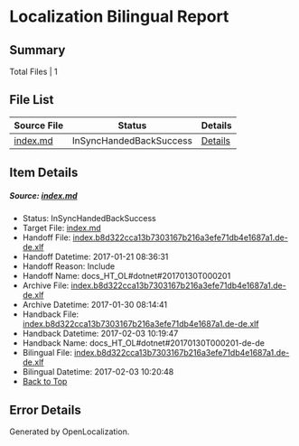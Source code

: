 # <a name='report-top'></a> Localization Bilingual Report

## Summary
 Total Files | 1

## File List
 Source File | Status | Details 
 ----------- | ------ | ------- 
 [index.md](https://github.com/dotnet/docs/blob/2ad428dcda9ef213a8487c35a48b33929259abba/index.md) | InSyncHandedBackSuccess | [Details](#44b21665593717023aef7a85fe88a60d075193277446)

## Item Details
##### <a name='44b21665593717023aef7a85fe88a60d075193277446'></a> Source: [index.md](https://github.com/dotnet/docs/blob/2ad428dcda9ef213a8487c35a48b33929259abba/index.md)
* Status: InSyncHandedBackSuccess
* Target File: [index.md](https://github.com/dotnet/docs.de-de/blob/17eae47c0ce374f78a8e757165040fe6d67a6b69/index.md)
* Handoff File: [index.b8d322cca13b7303167b216a3efe71db4e1687a1.de-de.xlf](https://github.com/dotnet/docs.handoff/blob/0c423d7139ee415c5d7bb98a4a99755debd19f0e/ol-handoff/dotnet/docs.de-de/master/dotnet-core/index.b8d322cca13b7303167b216a3efe71db4e1687a1.de-de.xlf)
* Handoff Datetime: 2017-01-21 08:36:31
* Handoff Reason: Include
* Handoff Name: docs_HT_OL#dotnet#20170130T000201
* Archive File: [index.b8d322cca13b7303167b216a3efe71db4e1687a1.de-de.xlf](https://github.com/dotnet/docs.handoff/blob/04c9ddc41ee80aa7c67d276cbe9700ba79e076bb/ol-archive/dotnet/docs.de-de/master/dotnet-core/index.b8d322cca13b7303167b216a3efe71db4e1687a1.de-de.xlf)
* Archive Datetime: 2017-01-30 08:14:41
* Handback File: [index.b8d322cca13b7303167b216a3efe71db4e1687a1.de-de.xlf](https://github.com/dotnet/docs.handback/blob/99127c6f30d8473e9721f68a3933fac5079345fe/ol-handback/dotnet/docs.de-de/master/dotnet-core/index.b8d322cca13b7303167b216a3efe71db4e1687a1.de-de.xlf)
* Handback Datetime: 2017-02-03 10:19:47
* Handback Name: docs_HT_OL#dotnet#20170130T000201-de-de
* Bilingual File: [index.b8d322cca13b7303167b216a3efe71db4e1687a1.de-de.xlf](https://github.com/dotnet/docs.handback/blob/99127c6f30d8473e9721f68a3933fac5079345fe/ol-handback/dotnet/docs.de-de/master/dotnet-core/index.b8d322cca13b7303167b216a3efe71db4e1687a1.de-de.xlf)
* Bilingual Datetime: 2017-02-03 10:20:48
* [Back to Top](#report-top)


## Error Details

Generated by OpenLocalization.
